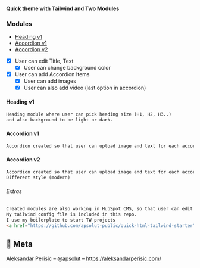 #### Quick theme with Tailwind and Two Modules 

### Modules
* [Heading v1](#heading-v1)
* [Accordion v1](#accordion-v1)
* [Accordion v2](#accordion-v2)


- [x] User can edit Title, Text
    - [x] User can change background color
- [x] User can add Accordion Items
    - [x] User can add images
    - [x] User can also add video (last option in accordion)

#### Heading v1
```html
Heading module where user can pick heading size (H1, H2, H3..)
and also background to be light or dark.
```


#### Accordion v1
```html
Accordion created so that user can upload image and text for each accordion item.
```

#### Accordion v2
```html
Accordion created so that user can upload image and text for each accordion item.
Different style (modern)
```




###### Extras
```html
Created modules are also working in HubSpot CMS, so that user can edit content in HubSpot.
My tailwind config file is included in this repo.
I use my boilerplate to start TW projects
<a href="https://github.com/apsolut-public/quick-html-tailwind-starter"> Quick HTML Tailwind Starter</a>
```

## 🚀 Meta

Aleksandar Perisic – [@apsolut](https://twitter.com/apsolut) – https://aleksandarperisic.com/